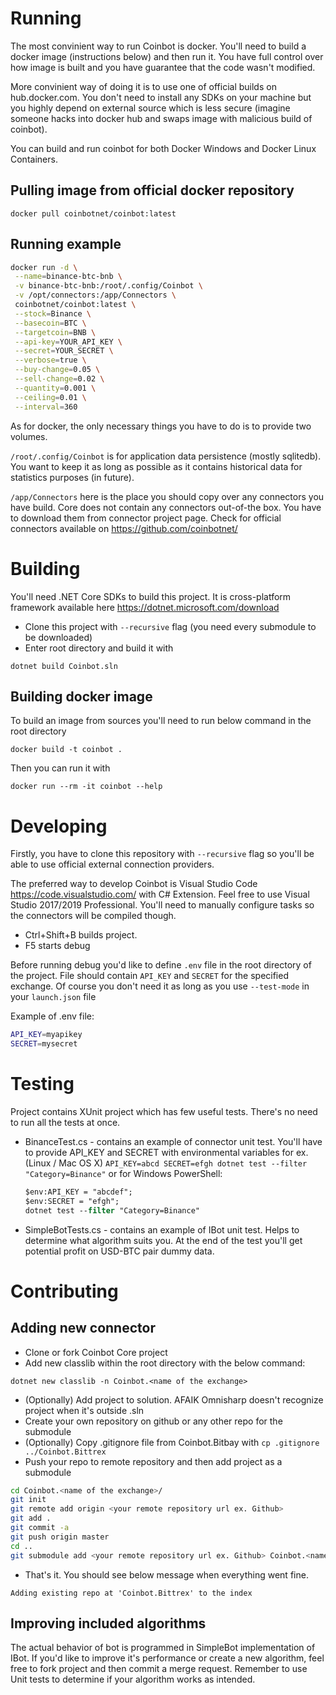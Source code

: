 # Running

The most convinient way to run Coinbot is docker. You'll need to build a docker image (instructions below) and then run it. You have full control over how image is built and you have guarantee that the code wasn't modified.

More convinient way of doing it is to use one of official builds on hub.docker.com. You don't need to install any SDKs on your machine but you highly depend on external source which is less secure (imagine someone hacks into docker hub and swaps image with malicious build of coinbot).

You can build and run coinbot for both Docker Windows and Docker Linux Containers.

## Pulling image from official docker repository

`docker pull coinbotnet/coinbot:latest`

## Running example

```bash
docker run -d \
 --name=binance-btc-bnb \
 -v binance-btc-bnb:/root/.config/Coinbot \
 -v /opt/connectors:/app/Connectors \
 coinbotnet/coinbot:latest \
 --stock=Binance \
 --basecoin=BTC \
 --targetcoin=BNB \
 --api-key=YOUR_API_KEY \
 --secret=YOUR_SECRET \
 --verbose=true \
 --buy-change=0.05 \
 --sell-change=0.02 \
 --quantity=0.001 \
 --ceiling=0.01 \
 --interval=360
```

As for docker, the only necessary things you have to do is to provide two volumes. 

`/root/.config/Coinbot` is for application data persistence (mostly sqlitedb). You want to keep it as long as possible as it contains historical data for statistics purposes (in future).

`/app/Connectors` here is the place you should copy over any connectors you have build. Core does not contain any connectors out-of-the box. You have to download them from connector project page. Check for official connectors available on https://github.com/coinbotnet/

# Building

You'll need .NET Core SDKs to build this project. It is cross-platform framework available here https://dotnet.microsoft.com/download

* Clone this project with `--recursive` flag (you need every submodule to be downloaded)
* Enter root directory and build it with

`dotnet build Coinbot.sln`

## Building docker image

To build an image from sources you'll need to run below command in the root directory

`docker build -t coinbot .`

Then you can run it with 

`docker run --rm -it coinbot --help`

# Developing

Firstly, you have to clone this repository with `--recursive` flag so you'll be able to use official external connection providers.

The preferred way to develop Coinbot is Visual Studio Code https://code.visualstudio.com/ with C# Extension. Feel free to use Visual Studio 2017/2019 Professional. You'll need to manually configure tasks so the connectors will be compiled though.

* Ctrl+Shift+B builds project.
* F5 starts debug

Before running debug you'd like to define `.env` file in the root directory of the project. File should contain `API_KEY` and `SECRET` for the specified exchange. Of course you don't need it as long as you use `--test-mode` in your `launch.json` file

Example of .env file:

```bash
API_KEY=myapikey
SECRET=mysecret
```

# Testing

Project contains XUnit project which has few useful tests. There's no need to run all the tests at once.

* BinanceTest.cs - contains an example of connector unit test. You'll have to provide API_KEY and SECRET with environmental variables for ex. (Linux / Mac OS X) `API_KEY=abcd SECRET=efgh dotnet test --filter "Category=Binance"` or for Windows PowerShell:

    ```ps
    $env:API_KEY = "abcdef";
    $env:SECRET = "efgh";
    dotnet test --filter "Category=Binance"
    ```
* SimpleBotTests.cs - contains an example of IBot unit test. Helps to determine what algorithm suits you. At the end of the test you'll get potential profit on USD-BTC pair dummy data.

# Contributing

## Adding new connector

* Clone or fork Coinbot Core project
* Add new classlib within the root directory with the below command:

`dotnet new classlib -n Coinbot.<name of the exchange>`
* (Optionally) Add project to solution. AFAIK Omnisharp doesn't recognize project when it's outside .sln
* Create your own repository on github or any other repo for the submodule
* (Optionally) Copy .gitignore file from Coinbot.Bitbay with `cp .gitignore ../Coinbot.Bittrex`
* Push your repo to remote repository and then add project as a submodule
```bash
cd Coinbot.<name of the exchange>/
git init
git remote add origin <your remote repository url ex. Github>
git add .
git commit -a
git push origin master
cd ..
git submodule add <your remote repository url ex. Github> Coinbot.<name of the exchange>/
```
* That's it. You should see below message when everything went fine.

`Adding existing repo at 'Coinbot.Bittrex' to the index`

## Improving included algorithms

The actual behavior of bot is programmed in SimpleBot implementation of IBot. If you'd like to improve it's performance or create a new algorithm, feel free to fork project and then commit a merge request. Remember to use Unit tests to determine if your algorithm works as intended.